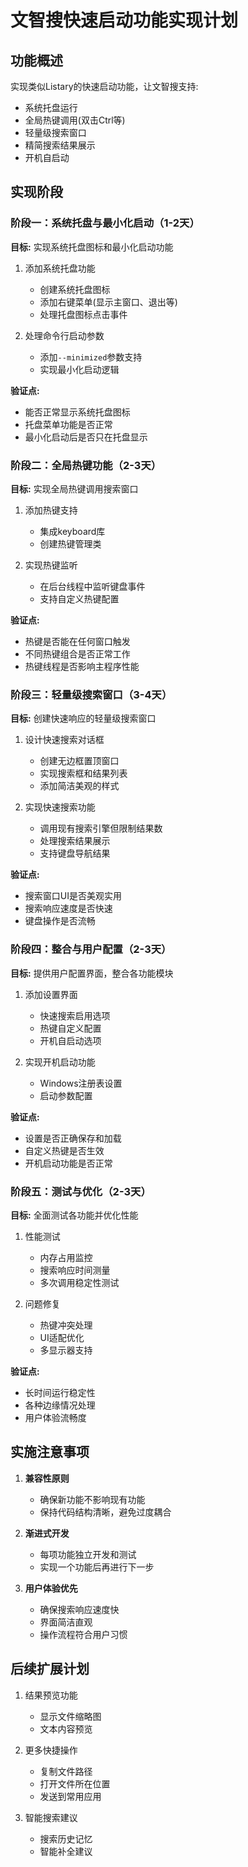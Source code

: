 # 文智搜快速启动功能实现计划

## 功能概述

实现类似Listary的快速启动功能，让文智搜支持:
- 系统托盘运行
- 全局热键调用(双击Ctrl等)
- 轻量级搜索窗口
- 精简搜索结果展示
- 开机自启动

## 实现阶段

### 阶段一：系统托盘与最小化启动（1-2天）

**目标:** 实现系统托盘图标和最小化启动功能

1. 添加系统托盘功能
   - 创建系统托盘图标
   - 添加右键菜单(显示主窗口、退出等)
   - 处理托盘图标点击事件

2. 处理命令行启动参数
   - 添加`--minimized`参数支持
   - 实现最小化启动逻辑

**验证点:**
- 能否正常显示系统托盘图标
- 托盘菜单功能是否正常
- 最小化启动后是否只在托盘显示

### 阶段二：全局热键功能（2-3天）

**目标:** 实现全局热键调用搜索窗口

1. 添加热键支持
   - 集成keyboard库
   - 创建热键管理类

2. 实现热键监听
   - 在后台线程中监听键盘事件
   - 支持自定义热键配置

**验证点:**
- 热键是否能在任何窗口触发
- 不同热键组合是否正常工作
- 热键线程是否影响主程序性能

### 阶段三：轻量级搜索窗口（3-4天）

**目标:** 创建快速响应的轻量级搜索窗口

1. 设计快速搜索对话框
   - 创建无边框置顶窗口
   - 实现搜索框和结果列表
   - 添加简洁美观的样式

2. 实现快速搜索功能
   - 调用现有搜索引擎但限制结果数
   - 处理搜索结果展示
   - 支持键盘导航结果

**验证点:**
- 搜索窗口UI是否美观实用
- 搜索响应速度是否快速
- 键盘操作是否流畅

### 阶段四：整合与用户配置（2-3天）

**目标:** 提供用户配置界面，整合各功能模块

1. 添加设置界面
   - 快速搜索启用选项
   - 热键自定义配置
   - 开机自启动选项

2. 实现开机启动功能
   - Windows注册表设置
   - 启动参数配置

**验证点:**
- 设置是否正确保存和加载
- 自定义热键是否生效
- 开机启动功能是否正常

### 阶段五：测试与优化（2-3天）

**目标:** 全面测试各功能并优化性能

1. 性能测试
   - 内存占用监控
   - 搜索响应时间测量
   - 多次调用稳定性测试

2. 问题修复
   - 热键冲突处理
   - UI适配优化
   - 多显示器支持

**验证点:**
- 长时间运行稳定性
- 各种边缘情况处理
- 用户体验流畅度

## 实施注意事项

1. **兼容性原则**
   - 确保新功能不影响现有功能
   - 保持代码结构清晰，避免过度耦合

2. **渐进式开发**
   - 每项功能独立开发和测试
   - 实现一个功能后再进行下一步

3. **用户体验优先**
   - 确保搜索响应速度快
   - 界面简洁直观
   - 操作流程符合用户习惯

## 后续扩展计划

1. 结果预览功能
   - 显示文件缩略图
   - 文本内容预览

2. 更多快捷操作
   - 复制文件路径
   - 打开文件所在位置
   - 发送到常用应用

3. 智能搜索建议
   - 搜索历史记忆
   - 智能补全建议 